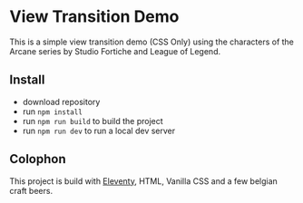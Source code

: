 # View Transition Demo

This is a simple view transition demo (CSS Only) using the characters of the Arcane series by Studio Fortiche and League of Legend.

## Install

- download repository
- run `npm install`
- run `npm run build` to build the project
- run `npm run dev` to run a local dev server

## Colophon

This project is build with [Eleventy](https://www.11ty.dev), HTML, Vanilla CSS and a few belgian craft beers.
